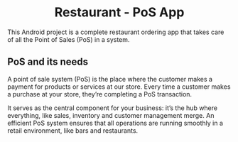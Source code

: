 <h1 align="center">Restaurant - PoS App</h1>

This Android project is a complete restaurant ordering app that takes care of all the Point of Sales (PoS) in a system.

## PoS and its needs

A point of sale system (PoS) is the place where the customer makes a payment for products or services at our store. Every time a customer makes a purchase at your store, they’re completing a PoS transaction.

It serves as the central component for your business: it’s the hub where everything, like sales, inventory and customer management merge. An efficient PoS system ensures that all operations are running smoothly in a retail environment, like bars and restaurants.
